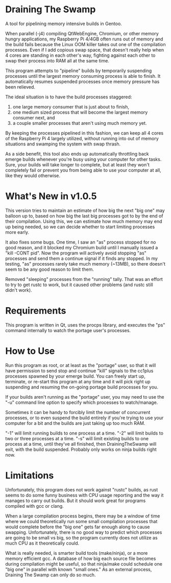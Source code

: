 # Draining The Swamp
A tool for pipelining memory intensive builds in Gentoo.

When parallel (-j4) compiling QtWebEngine, Chromium, or other memory hungry applications, my Raspberry Pi 4/4GB often runs out of memory and the build fails because the Linux OOM killer takes out one of the compilation processes. Even if I add copious swap space, that doesn't really help when 4 cores are standing in each other's way, fighting against each other to swap their process into RAM all at the same time.

This program attempts to "pipeline" builds by temporarily suspending processes until the largest memory consuming process is able to finish. It automatically resumes suspended processes once memory pressure has been relieved. 

The ideal situation is to have the build processes staggered:

1. one large memory consumer that is just about to finish, 
2. one medium sized process that will become the largest memory consumer next, and
3. a couple smaller processes that aren't using much memory yet.

By keeping the processes pipelined in this fashion, we can keep all 4 cores of the Raspberry Pi 4 largely utilized, without running into out of memory situations and swamping the system with swap thrash.

As a side benefit, this tool also ends up automatically throttling back emerge builds whenever you're busy using your computer for other tasks. Sure, your builds will take longer to complete, but at least they won't completely fail or prevent you from being able to use your computer at all, like they would otherwise.

What's New in v1.0.5
====================

This version tries to maintain an estimate of how big the next "big one" may balloon up to, based on how big the last big processes got to by the end of their compilation. Using this, we can estimate how much memory may end up being needed, so we can decide whether to start limiting processes more early.

It also fixes some bugs. One time, I saw an "as" process stopped for no good reason, and it blocked my Chromium build until I manually issued a "kill -CONT pid". Now the program will actively avoid stopping "as" processes and send them a continue signal if it finds any stopped. In my testing, "as" processes rarely take much memory (~13MB), so there doesn't seem to be any good reason to limit them.

Removed "sleeping" processes from the "running" tally. That was an effort to try to get rustc to work, but it caused other problems (and rustc still didn't work).

Requirements
============
This program is written in Qt, uses the procps library, and executes the "ps" command internally to watch the portage user's processes. 

How to Use
==========
Run this program as root, or at least as the "portage" user, so that it will have permission to send stop and continue "kill" signals to the cc1plus processes spawned by your emerge build. You can freely start up, terminate, or re-start this program at any time and it will pick right up suspending and resuming the on-going portage build processes for you. 

If your builds aren't running as the "portage" user, you may need to use
the "-u" command line option to specify which processes to watch/manage.

Sometimes it can be handy to forcibly limit the number of concurrent processes,
or to even suspend the build entirely if you're trying to use your computer
for a bit and the builds are just taking up too much RAM. 

"-1" will limit running builds to one process at a time.
"-2" will limit builds to two or three processes at a time.
"-s" will limit existing builds to one process at a time, until they've all
finished, then DrainingTheSwamp will exit, with the build suspended. Probably 
only works on ninja builds right now.

Limitations
===========
Unfortunately, this program does not work against "rustc" builds, as rust seems to do some funny business with CPU usage reporting and the way it manages to carry out builds. But it should work great for programs compiled with gcc or clang.

When a large compilation process begins, there may be a window of time where we could theoretically run some small compilation processes that would complete before the "big one" gets far enough along to cause swapping. Unfortunately, there is no good way to predict which processes are going to be small vs big, so the program currently does not utilize as much CPU as it theoretically could. 

What is really needed, is smarter build tools (make/ninja), or a more memory efficient gcc. A database of how big each source file becomes during compilation might be useful, so that ninja/make could schedule one "big one" in parallel with known "small ones." As an external process, Draining The Swamp can only do so much.
